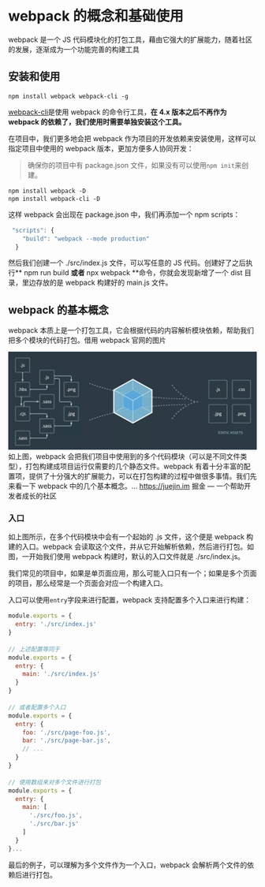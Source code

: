 # webpack 的概念和基础使用

webpack 是一个 JS 代码模块化的打包工具，藉由它强大的扩展能力，随着社区的发展，逐渐成为一个功能完善的构建工具

## 安装和使用

```
npm install webpack webpack-cli -g
```

[webpack-cli](https://link.juejin.im/?target=https%3A%2F%2Fgithub.com%2Fwebpack%2Fwebpack-cli)是使用 webpack 的命令行工具，**在 4.x 版本之后不再作为 webpack 的依赖了，我们使用时需要单独安装这个工具。**

在项目中，我们更多地会把 webpack 作为项目的开发依赖来安装使用，这样可以指定项目中使用的 webpack 版本，更加方便多人协同开发：

> 确保你的项目中有 package.json 文件，如果没有可以使用`npm init`来创建。

```
npm install webpack -D 
npm install webpack-cli -D 
```

这样 webpack 会出现在 package.json 中，我们再添加一个 npm scripts：

```js
 "scripts": {
    "build": "webpack --mode production"
  }
```

然后我们创建一个 ./src/index.js 文件，可以写任意的 JS 代码。创建好了之后执行** npm run build **或者** npx webpack **命令，你就会发现新增了一个 dist 目录，里边存放的是 webpack 构建好的 main.js 文件。

## webpack 的基本概念

webpack 本质上是一个打包工具，它会根据代码的内容解析模块依赖，帮助我们把多个模块的代码打包。借用 webpack 官网的图片

![](/assets/webpack) 如上图，webpack 会把我们项目中使用到的多个代码模块（可以是不同文件类型），打包构建成项目运行仅需要的几个静态文件。webpack 有着十分丰富的配置项，提供了十分强大的扩展能力，可以在打包构建的过程中做很多事情。我们先来看一下 webpack 中的几个基本概念。... https://juejin.im 掘金 — 一个帮助开发者成长的社区

### 入口

 如上图所示，在多个代码模块中会有一个起始的 .js 文件，这个便是 webpack 构建的入口。webpack 会读取这个文件，并从它开始解析依赖，然后进行打包。如图，一开始我们使用 webpack 构建时，默认的入口文件就是 ./src/index.js。

我们常见的项目中，如果是单页面应用，那么可能入口只有一个；如果是多个页面的项目，那么经常是一个页面会对应一个构建入口。

入口可以使用`entry`字段来进行配置，webpack 支持配置多个入口来进行构建：

```js
module.exports = {
  entry: './src/index.js' 
}

// 上述配置等同于
module.exports = {
  entry: {
    main: './src/index.js'
  }
}

// 或者配置多个入口
module.exports = {
  entry: {
    foo: './src/page-foo.js',
    bar: './src/page-bar.js', 
    // ...
  }
}

// 使用数组来对多个文件进行打包
module.exports = {
  entry: {
    main: [
      './src/foo.js',
      './src/bar.js'
    ]
  }
}...
```

最后的例子，可以理解为多个文件作为一个入口，webpack 会解析两个文件的依赖后进行打包。



